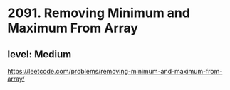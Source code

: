 # 2091. Removing Minimum and Maximum From Array
## level: Medium
https://leetcode.com/problems/removing-minimum-and-maximum-from-array/
